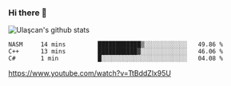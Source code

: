 ### Hi there 👋


<!--
**UlascanKilic/ulascankilic** is a ✨ _special_ ✨ repository because its `README.md` (this file) appears on your GitHub profile.

Here are some ideas to get you started:

- 🔭 I’m currently working on ...
- 🌱 I’m currently learning ...
- 👯 I’m looking to collaborate on ...
- 🤔 I’m looking for help with ...
- 💬 Ask me about ...
- 📫 How to reach me: ...
- 😄 Pronouns: ...
- ⚡ Fun fact: ...
-->

![Ulaşcan's github stats](https://github-readme-stats.vercel.app/api?username=ulascankilic&show_icons=true&title_color=fff&icon_color=79ff97&text_color=9f9f9f&bg_color=151515)


<!--START_SECTION:waka-->
```text
NASM     14 mins         ████████████▒░░░░░░░░░░░░   49.86 % 
C++      13 mins         ███████████▓░░░░░░░░░░░░░   46.06 % 
C#       1 min           █░░░░░░░░░░░░░░░░░░░░░░░░   04.08 % 
```
<!--END_SECTION:waka-->


<youtube>https://www.youtube.com/watch?v=TtBddZlx95U</youtube>


